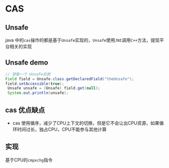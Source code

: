 # CAS

## Unsafe

java 中的`cas`操作的都是基于`Unsafe`实现的，`Unsafe`使用`JNI`调用`C++`方法，提现平台相关的实现

## Unsafe demo

```java
// 获取一个 Unsafe实例
Field field = Unsafe.class.getDeclaredField("theUnsafe");
field.setAccessible(true);
 Unsafe unsafe = (Unsafe) field.get(null);
 System.out.println(unsafe);
```

## cas 优点缺点

- cas 使用循序，减少了CPU上下文的切换，但是它不会让出CPU资源，如果循环时间过长，独占CPU，CPU不能参与其他计算

## 实现

基于CPU的`cmpxchg`指令
